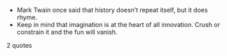  - Mark Twain once said that history doesn’t repeat itself, but it does rhyme.
 - Keep in mind that imagination is at the heart of all innovation. Crush or constrain it and the fun will vanish.

2 quotes